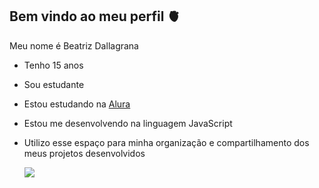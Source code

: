 ## Bem vindo ao meu perfil 🫀

Meu nome é Beatriz Dallagrana

- Tenho 15 anos
- Sou estudante
- Estou estudando na [Alura](https://www.alura.com.br)
- Estou me desenvolvendo na linguagem JavaScript
- Utilizo esse espaço para minha organização e compartilhamento dos meus projetos desenvolvidos

  ![](https://media1.tenor.com/m/c5HaEnWzTIgAAAAC/peach-goma-peach.gif)
